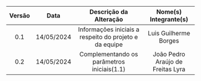 | Versão | Data | Descrição da Alteração | Nome(s) Integrante(s) |
| :----: | :--: | :--------------------: | :-------------------: |
| 0.1 | 14/05/2024 | Informações iniciais a respeito do projeto e da equipe | Luis Guilherme Borges |
| 0.2 | 14/05/2024 | Complementando os parâmetros iniciais(1.1) | João Pedro Araújo de Freitas Lyra |
